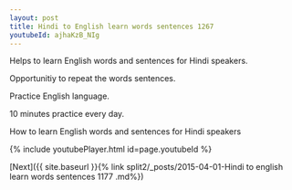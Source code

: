 ```yaml
---
layout: post
title: Hindi to English learn words sentences 1267 
youtubeId: ajhaKzB_NIg
---
```

 
 
Helps to learn English words and sentences for Hindi speakers.

Opportunitiy to repeat the words sentences. 

Practice English language. 
 
10 minutes practice every day. 
 
How to learn English words and sentences for Hindi speakers 
 
{% include youtubePlayer.html id=page.youtubeId %}
 
 
[Next]({{ site.baseurl }}{% link  split2/_posts/2015-04-01-Hindi to english learn words sentences 1177 .md%})
 
